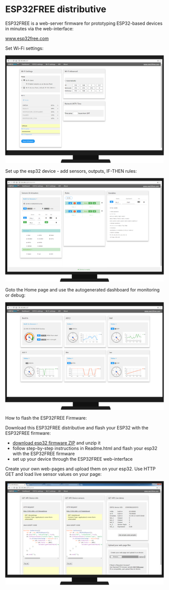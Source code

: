 # ESP32FREE distributive

ESP32FREE is a web-server firmware for prototyping ESP32-based devices in minutes via the web-interface:

www.esp32free.com

Set Wi-Fi settings:

![alt text](https://github.com/omreps/esp32free/blob/master/Readme_files/ESP32_FREE_wifi.png)

Set up the esp32 device - add sensors, outputs, IF-THEN rules:

![alt text](https://github.com/omreps/esp32free/blob/master/Readme_files/ESP32_FREE_Firmware.png)

Goto the Home page and use the autogenerated dashboard for monitoring or debug:

![alt text](https://github.com/omreps/esp32free/blob/master/Readme_files/ESP32_FREE_dashboard.png)

How to flash the ESP32FREE Firmware:

Download this ESP32FREE distributive and flash your ESP32 with the ESP32FREE firmware:
- [download esp32 firmware ZIP](https://github.com/omreps/esp32free/archive/master.zip) and unzip it
- follow step-by-step instructions in Readme.html and flash your esp32 with the ESP32FREE firmware
- set up your device through the ESP32FREE web-interface

Create your own web-pages and upload them on your esp32. Use HTTP GET and load live sensor values on your page:

![alt text](https://github.com/omreps/esp32free/blob/master/Readme_files/ESP32_FREE_REST_API.png)

